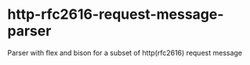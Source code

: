 # http-rfc2616-request-message-parser
Parser with flex and bison for a subset of http(rfc2616) request message
